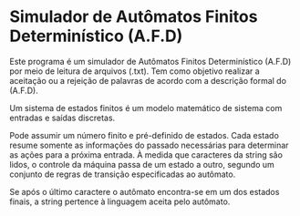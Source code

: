 Simulador de Autômatos Finitos Determinístico (A.F.D)
====================================================

Este programa é um simulador de Autômatos Finitos Determinístico (A.F.D) por meio de leitura de arquivos (.txt).
Tem como objetivo realizar a aceitação ou a rejeição de palavras de acordo com a descrição formal do (A.F.D).



Um sistema de estados finitos é um modelo matemático de sistema com entradas e	 saídas discretas. 

Pode assumir um número finito e pré-definido de estados. Cada estado resume somente as informações do passado 
necessárias para determinar as ações para a próxima entrada. À medida que caracteres da string são lidos, o 
controle da máquina passa de um estado a outro, segundo um conjunto de regras de transição especificadas ao autômato. 

Se após o último caractere o autômato encontra-se em um dos estados finais, a string pertence à linguagem aceita pelo 
autômato.

